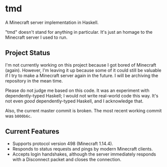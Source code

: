 # tmd
A Minecraft server implementation in Haskell.

"tmd" doesn't stand for anything in particular.
It's just an homage to the Minecraft server I used to run.

## Project Status
I'm not currently working on this project because I got bored of Minecraft (again).
However, I'm leaving it up because some of it could still be valuable if I try to make a Minecraft server again in the future.
I will be archiving the repository in the mean time.

Please do not judge me based on this code.
It was an experiment with dependently-typed Haskell; I would not write real-world code this way.
It's not even *good* dependently-typed Haskell, and I acknowledge that.

Also, the current master commit is broken. The most recent working commit was `b000b6c`.

## Current Features
* Supports protocol version 498 (Minecraft 1.14.4).
* Responds to status requests and pings by modern Minecraft clients.
* Accepts login handshakes, although the server immediately responds with a Disconnect packet and closes the connection.
